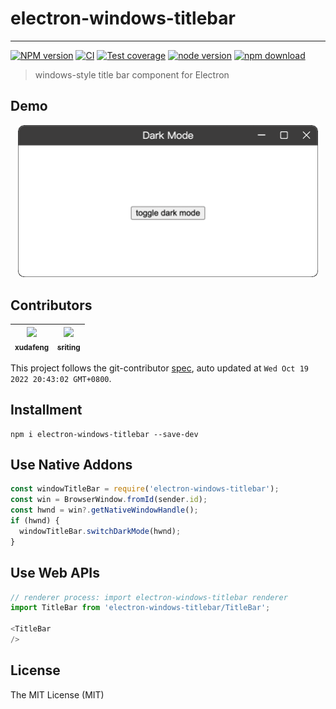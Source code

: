 # electron-windows-titlebar

---

[![NPM version][npm-image]][npm-url]
[![CI][CI-image]][CI-url]
[![Test coverage][codecov-image]][codecov-url]
[![node version][node-image]][node-url]
[![npm download][download-image]][download-url]

[npm-image]: https://img.shields.io/npm/v/electron-windows-titlebar.svg
[npm-url]: https://npmjs.org/package/electron-windows-titlebar
[CI-image]: https://github.com/electron-modules/electron-windows-titlebar/actions/workflows/ci.yml/badge.svg
[CI-url]: https://github.com/electron-modules/electron-windows-titlebar/actions/workflows/ci.yml
[codecov-image]: https://img.shields.io/codecov/c/github/electron-modules/electron-windows-titlebar.svg?logo=codecov
[codecov-url]: https://codecov.io/gh/electron-modules/electron-windows-titlebar
[node-image]: https://img.shields.io/badge/node.js-%3E=_8-green.svg
[node-url]: http://nodejs.org/download/
[download-image]: https://img.shields.io/npm/dm/electron-windows-titlebar.svg
[download-url]: https://npmjs.org/package/electron-windows-titlebar

> windows-style title bar component for Electron

## Demo

<p align="center">
  <img
    src="./demo.gif"
    width="480"
  />
</p>

<!-- GITCONTRIBUTOR_START -->

## Contributors

|[<img src="https://avatars.githubusercontent.com/u/1011681?v=4" width="100px;"/><br/><sub><b>xudafeng</b></sub>](https://github.com/xudafeng)<br/>|[<img src="https://avatars.githubusercontent.com/u/17586742?v=4" width="100px;"/><br/><sub><b>sriting</b></sub>](https://github.com/sriting)<br/>|
| :---: | :---: |


This project follows the git-contributor [spec](https://github.com/xudafeng/git-contributor), auto updated at `Wed Oct 19 2022 20:43:02 GMT+0800`.

<!-- GITCONTRIBUTOR_END -->

## Installment

```shell
npm i electron-windows-titlebar --save-dev
```

## Use Native Addons

```javascript
const windowTitleBar = require('electron-windows-titlebar');
const win = BrowserWindow.fromId(sender.id);
const hwnd = win?.getNativeWindowHandle();
if (hwnd) {
  windowTitleBar.switchDarkMode(hwnd);
}
```

## Use Web APIs

```javascript
// renderer process: import electron-windows-titlebar renderer
import TitleBar from 'electron-windows-titlebar/TitleBar';

<TitleBar
/>
```

## License

The MIT License (MIT)
